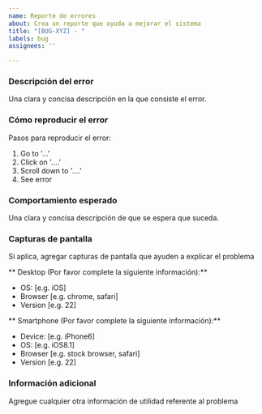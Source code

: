 ```yaml
---
name: Reporte de errores
about: Crea un reporte que ayuda a mejorar el sistema
title: "[BUG-XYZ] - "
labels: bug
assignees: ''

---
```


### **Descripción del error**
Una clara y concisa descripción en la que consiste el error.

### **Cómo reproducir el error**
Pasos para reproducir el error:
1. Go to '...'
2. Click on '....'
3. Scroll down to '....'
4. See error

### **Comportamiento esperado**
Una clara y concisa descripción de que se espera que suceda.

### **Capturas de pantalla**
Si aplica, agregar capturas de pantalla que ayuden a explicar el problema

** Desktop (Por favor complete la siguiente información):**
 - OS: [e.g. iOS]
 - Browser [e.g. chrome, safari]
 - Version [e.g. 22]

** Smartphone (Por favor complete la siguiente información):**
 - Device: [e.g. iPhone6]
 - OS: [e.g. iOS8.1]
 - Browser [e.g. stock browser, safari]
 - Version [e.g. 22]

### **Información adicional**
Agregue cualquier otra información de utilidad referente al problema
